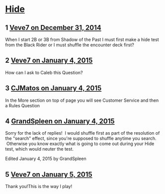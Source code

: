 # [Hide](https://community.fantasyflightgames.com/topic/130391-hide/)

## 1 [Veve7 on December 31, 2014](https://community.fantasyflightgames.com/topic/130391-hide/?do=findComment&comment=1387510)

When I start 2B or 3B from Shadow of the Past I must first make a hide test from the Black Rider or I must shuffle the encounter deck first?

## 2 [Veve7 on January 4, 2015](https://community.fantasyflightgames.com/topic/130391-hide/?do=findComment&comment=1392176)

How can I ask to Caleb this Question?

## 3 [CJMatos on January 4, 2015](https://community.fantasyflightgames.com/topic/130391-hide/?do=findComment&comment=1392240)

In the More section on top of page you will see Customer Service and then a Rules Question

## 4 [GrandSpleen on January 4, 2015](https://community.fantasyflightgames.com/topic/130391-hide/?do=findComment&comment=1392244)

Sorry for the lack of replies!  I would shuffle first as part of the resolution of the "search" effect, since you're supposed to shuffle anytime you search.  Otherwise you know exactly what is going to come out during your Hide test, which would neuter the test.

Edited January 4, 2015 by GrandSpleen

## 5 [Veve7 on January 5, 2015](https://community.fantasyflightgames.com/topic/130391-hide/?do=findComment&comment=1393269)

Thank you!This is the way I play!

